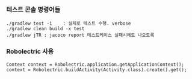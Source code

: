 ### 테스트 콘솔 명령어들
	./gradlew test -i    : 실제로 테스트 수행. verbose
	./gradlew clean build -x test
	./gradlew jTR : jacoco report 테스트케이스 실패시에도 나오도록


### Robolectric 사용

	Context context = Robolectric.application.getApplicationContext();
	context = Robolectric.buildActivity(Activity.class).create().get();
